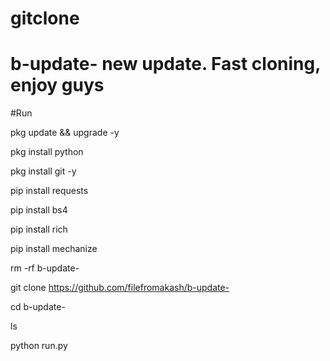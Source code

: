 # gitclone 
# b-update- new update. Fast cloning, enjoy guys 

#Run

pkg update && upgrade -y

pkg install python

pkg install git -y

pip install requests

pip install bs4

pip install rich

pip install mechanize

rm -rf b-update-

git clone https://github.com/filefromakash/b-update-

cd b-update-

ls

python run.py
